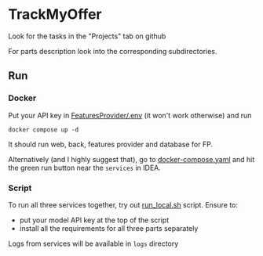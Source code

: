 # TrackMyOffer

Look for the tasks in the "Projects" tab on github

For parts description look into the corresponding subdirectories.

## Run

### Docker

Put your API key in [FeaturesProvider/.env](FeaturesProvider/.env) (it won't work otherwise) and run 
```
docker compose up -d
```

It should run web, back, features provider and database for FP. 

Alternatively (and I highly suggest that),
go to [docker-compose.yaml](docker-compose.yaml) and hit the green run button near the `services` in IDEA.

### Script

To run all three services together, try out [run_local.sh](run_local.sh) script. Ensure to:
- put your model API key at the top of the script
- install all the requirements for all three parts separately

Logs from services will be available in `logs` directory